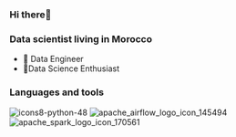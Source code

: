 ### Hi there👋

### Data scientist living in Morocco

- 🔭 Data Engineer
- 🏃Data Science  Enthusiast



### Languages and tools


![icons8-python-48](https://user-images.githubusercontent.com/58523013/221417280-751e24db-4426-47ca-90a4-ac894b17f26a.png) ![apache_airflow_logo_icon_145494](https://user-images.githubusercontent.com/58523013/221417817-bb34dd0d-3c17-4382-8ec7-f9ddbe2ad962.png) ![apache_spark_logo_icon_170561](https://user-images.githubusercontent.com/58523013/221417909-2ab10fa2-5e6a-4bfd-8c85-be492de89bde.png)

